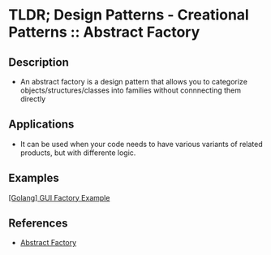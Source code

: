 # TLDR; Design Patterns - Creational Patterns :: Abstract Factory

## Description

- An abstract factory is a design pattern that allows you to categorize objects/structures/classes into families without connnecting them directly

## Applications

- It can be used when your code needs to have various variants of related products, but with differente logic.

## Examples

[\[Golang\] GUI Factory Example](golang/application.go)

## References

- [Abstract Factory](https://www.refactoring.guru/design-patterns/abstract-factory)
